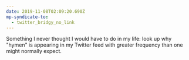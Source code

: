 ```yaml
---
date: 2019-11-08T02:09:20.690Z
mp-syndicate-to:
  - twitter_bridgy_no_link
---
```


Something I never thought I would have to do in my life: look up why "hymen" is appearing in my Twitter feed with greater frequency than one might normally expect.
